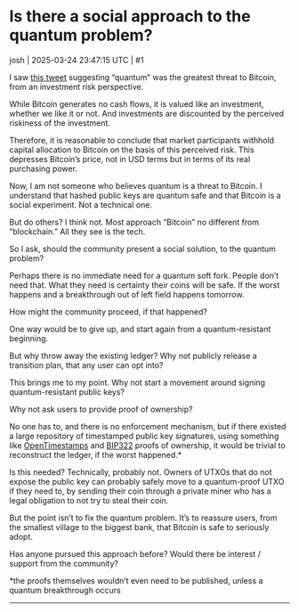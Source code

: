 # Is there a social approach to the quantum problem?

josh | 2025-03-24 23:47:15 UTC | #1

I saw [this tweet](https://x.com/lynaldencontact/status/1904262504638783832?s=46&t=5QZh3FLO-zdzeZNNX9xX0w) suggesting “quantum” was the greatest threat to Bitcoin, from an investment risk perspective.

While Bitcoin generates no cash flows, it is valued like an investment, whether we like it or not. And investments are discounted by the perceived riskiness of the investment.

Therefore, it is reasonable to conclude that market participants withhold capital allocation to Bitcoin on the basis of this perceived risk. This depresses Bitcoin’s price, not in USD terms but in terms of its real purchasing power.

Now, I am not someone who believes quantum is a threat to Bitcoin. I understand that hashed public keys are quantum safe and that Bitcoin is a social experiment. Not a technical one.

But do others? I think not. Most approach “Bitcoin” no different from “blockchain.” All they see is the tech.

So I ask, should the community present a social solution, to the quantum problem?

Perhaps there is no immediate need for a quantum soft fork. People don’t need that. What they need is certainty their coins will be safe. If the worst happens and a breakthrough out of left field happens tomorrow.

How might the community proceed, if that happened?

One way would be to give up, and start again from a quantum-resistant beginning.

But why throw away the existing ledger? Why not publicly release a transition plan, that any user can opt into?

This brings me to my point. Why not start a movement around signing quantum-resistant public keys?

Why not ask users to provide proof of ownership?

No one has to, and there is no enforcement mechanism, but if there existed a large repository of timestamped public key signatures, using something like [OpenTimestamps](https://opentimestamps.org) and [BIP322](https://github.com/bitcoin/bips/blob/02ad0e01c2a9189124e05a52afe97ef90a3b7f1f/bip-0322.mediawiki) proofs of ownership, it would be trivial to reconstruct the ledger, if the worst happened.*

Is this needed? Technically, probably not. Owners of UTXOs that do not expose the public key can probably safely move to a quantum-proof UTXO if they need to, by sending their coin through a private miner who has a legal obligation to not try to steal their coin.

But the point isn’t to fix the quantum problem. It’s to reassure users, from the smallest village to the biggest bank, that Bitcoin is safe to seriously adopt.

Has anyone pursued this approach before? Would there be interest / support from the community?

*the proofs themselves wouldn’t even need to be published, unless a quantum breakthrough occurs

-------------------------

